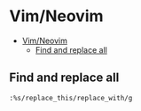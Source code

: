 # Vim/Neovim
<!--ts-->
   * [Vim/Neovim](vim.md#vimneovim)
      * [Find and replace all](vim.md#find-and-replace-all)

<!-- Added by: runner, at: Sat Feb  6 09:21:54 UTC 2021 -->

<!--te-->

## Find and replace all
```vim
:%s/replace_this/replace_with/g
```
